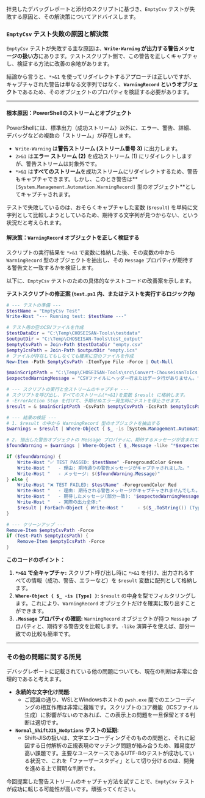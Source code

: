 拝見したデバッグレポートと添付のスクリプトに基づき、`EmptyCsv` テストが失敗する原因と、その解決策についてアドバイスします。

### `EmptyCsv` テスト失敗の原因と解決策

`EmptyCsv` テストが失敗する主な原因は、**`Write-Warning` が出力する警告メッセージの扱い方**にあります。テストスクリプト側で、この警告を正しくキャプチャし、検証する方法に改善の余地があります。

結論から言うと、`*>&1` を使ってリダイレクトするアプローチは正しいですが、キャプチャされた警告は単なる文字列ではなく、**`WarningRecord` というオブジェクト**であるため、そのオブジェクトのプロパティを検証する必要があります。

---

#### 根本原因：PowerShellのストリームとオブジェクト

PowerShellには、標準出力（成功ストリーム）以外に、エラー、警告、詳細、デバッグなどの複数の「ストリーム」が存在します。

*   `Write-Warning` は**警告ストリーム (ストリーム番号 3)** に出力します。
*   `2>&1` は**エラー ストリーム (2)** を成功ストリーム (1) にリダイレクトしますが、警告ストリームは対象外です。
*   `*>&1` は**すべてのストリーム**を成功ストリームにリダイレクトするため、警告もキャプチャできます。しかし、このとき警告は**`[System.Management.Automation.WarningRecord]` 型のオブジェクト**としてキャプチャされます。

テストで失敗しているのは、おそらくキャプチャした変数 (`$result`) を単純に文字列として比較しようとしているため、期待する文字列が見つからない、という状況だと考えられます。

#### 解決策：`WarningRecord` オブジェクトを正しく検証する

スクリプトの実行結果を `*>&1` で変数に格納した後、その変数の中から `WarningRecord` 型のオブジェクトを抽出し、その `Message` プロパティが期待する警告文と一致するかを検証します。

以下に、`EmptyCsv` テストのための具体的なテストコードの改善案を示します。

**テストスクリプトの修正案 (`test.ps1` 内、またはテストを実行するロジック内)**

```powershell
# --- テストの準備 ---
$testName = "EmptyCsv Test"
Write-Host "--- Running test: $testName ---"

# テスト用の空のCSVファイルを作成
$testDataDir = "C:\Temp\CHOSEISAN-Tools\testdata"
$outputDir = "C:\Temp\CHOSEISAN-Tools\test_output"
$emptyCsvPath = Join-Path $testDataDir "empty.csv"
$emptyIcsPath = Join-Path $outputDir "empty.ics"
# ファイルが存在してもしなくても確実に空のファイルを作成
New-Item -Path $emptyCsvPath -ItemType File -Force | Out-Null

$mainScriptPath = "C:\Temp\CHOSEISAN-Tools\src\Convert-ChouseisanToIcs.ps1"
$expectedWarningMessage = "CSVファイルにヘッダー行またはデータ行がありません。" # 部分一致で確認するため、メッセージの一部でも可

# --- スクリプトの実行と全ストリームのキャプチャ ---
# スクリプトを呼び出し、すべてのストリーム(*>&1)を変数 $result に格納します。
# -ErrorAction Stop を付けて、予期せぬエラー発生時にテストを停止させます。
$result = & $mainScriptPath -CsvPath $emptyCsvPath -IcsPath $emptyIcsPath -CsvEncoding ([System.Text.Encoding]::UTF8) -ErrorAction Stop *>&1

# --- 結果の検証 ---
# 1. $result の中から WarningRecord 型のオブジェクトを抽出する
$warnings = $result | Where-Object { $_ -is [System.Management.Automation.WarningRecord] }

# 2. 抽出した警告オブジェクトの Message プロパティに、期待するメッセージが含まれているか確認する
$foundWarning = $warnings | Where-Object { $_.Message -like "*$expectedWarningMessage*" }

if ($foundWarning) {
    Write-Host "✅ TEST PASSED: $testName" -ForegroundColor Green
    Write-Host "   - 理由: 期待通りの警告メッセージがキャプチャされました。"
    Write-Host "   - メッセージ: $($foundWarning.Message)"
} else {
    Write-Host "❌ TEST FAILED: $testName" -ForegroundColor Red
    Write-Host "   - 理由: 期待される警告メッセージがキャプチャされませんでした。"
    Write-Host "   - 期待したメッセージ(部分一致): '$expectedWarningMessage'"
    Write-Host "   - 実際の出力全体:"
    $result | ForEach-Object { Write-Host "     - $($_.ToString()) (Type: $($_.GetType().FullName))" }
}

# --- クリーンアップ ---
Remove-Item $emptyCsvPath -Force
if (Test-Path $emptyIcsPath) {
    Remove-Item $emptyIcsPath -Force
}
```

**このコードのポイント：**

1.  **`*>&1` で全キャプチャ:** スクリプト呼び出し時に `*>&1` を付け、出力されるすべての情報（成功、警告、エラーなど）を `$result` 変数に配列として格納します。
2.  **`Where-Object { $_ -is [Type] }`:** `$result` の中身を型でフィルタリングします。これにより、`WarningRecord` オブジェクトだけを確実に取り出すことができます。
3.  **`.Message` プロパティの確認:** `WarningRecord` オブジェクトが持つ `Message` プロパティと、期待する警告文を比較します。`-like` 演算子を使えば、部分一致での比較も簡単です。

---

### その他の問題に関する所見

デバッグレポートに記載されている他の問題についても、現在の判断は非常に合理的であると考えます。

*   **永続的な文字化け問題:**
    *   ご認識の通り、WSLとWindowsホストの `pwsh.exe` 間でのエンコーディングの相互作用は非常に複雑です。スクリプトのコア機能（ICSファイル生成）に影響がないのであれば、この表示上の問題を一旦保留とする判断は適切です。
*   **`Normal_ShiftJIS_NoOptions` テストの延期:**
    *   Shift-JISの扱いは、文字エンコーディングそのものの問題と、それに起因する日付解析の正規表現のマッチング問題が絡み合うため、難易度が高い課題です。主要なユースケースであるUTF-8のテストが成功している状況で、これを「ファーザースタディ」として切り分けるのは、開発を進める上で賢明な判断です。

今回提案した警告ストリームのキャプチャ方法を試すことで、`EmptyCsv` テストが成功に転じる可能性が高いです。頑張ってください。